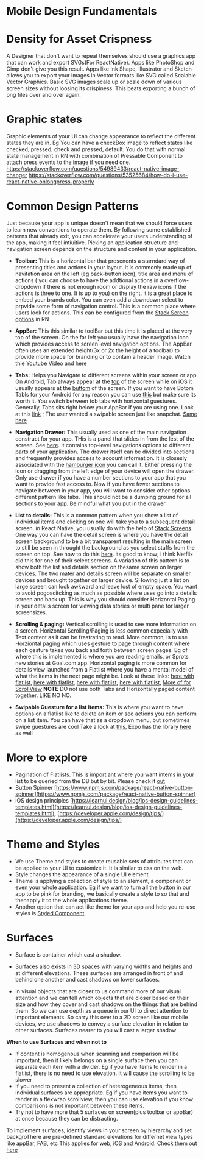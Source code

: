 # Mobile Design Fundamentals

# Density for Asset Crispness
A Designer that don't want to repeat themselves should use a graphics app that can work and export SVGs(For ReactNative). Apps like PhotoShop and Gimp don't give you this result. Apps like Ink Shape, Illustrator and Sketch allows you to export your images in Vector formats like SVG called Scalable Vector Graphics. Basic SVG images scale up or scale down of various screen sizes without loosing its crispiness. This beats exporting a bunch of png files over and over again.

# Graphic states
Graphic elements of your UI can change appearance to reflect the different states they are in. Eg You can have a checkBox image to reflect states like checked, pressed, check and pressed, default. You do that with normal state management in RN with combination of Pressable Component to attach press events to the image if you need one. https://stackoverflow.com/questions/54989433/react-native-image-changer
https://stackoverflow.com/questions/53525684/how-do-i-use-react-native-onlongpress-properly



# Common Design Patterns
Just because your app is unique doesn't mean that we should force users to learn new conventions to operate them. By following some established patterns that already exit, you can accelerate your users understanding of the app, making it feel intiuitive. Picking an application structure and navigation screen depends on the structure and content in your application. 

- **Toolbar:** This is a horizontal bar that presenents a starndard way of presenting titles and actions in your layout. It is commonly made up of navitation area on the left (eg back-button iocn), title area and menu of actions ( you can choose to have the addtional actions in a overflow-dropdown if there is not enough room or display the raw icons if the actions is three to one. It is up to you) on the right. it is a great place to embed your brands color. You can even add a downdown select to prpvide some form of navigation control. This is a common place where users look for actions. This can be configured from the [Stack Screen options](https://reactnavigation.org/docs/stack-navigator/#options) in RN

- **AppBar:** This this similar to toolBar but this time it is placed at the very top of the screen. On the far left you usually have the navigation icon which provides access to screen level navigation options. The AppBar often uses an extended height(3x or 2x the height of a toolbar) to provide more space for branding or to contain a header image. Watch  thie [Youtube Video](https://www.youtube.com/watch?v=nRb2P2AydZE) and [here](https://callstack.github.io/react-native-paper/appbar.html)

- **Tabs:** Helps you Navigate to different screens within your screen or app. On Android, Tab always appear at the [top](https://reactnavigation.org/docs/material-top-tab-navigator) of the screen while on iOS it usually appears at the [buttom](https://reactnavigation.org/docs/bottom-tab-navigator) of the screen. If you want to have Botom Tabls for your Android for any reason you can use [this](https://reactnavigation.org/docs/material-bottom-tab-navigator) but make sure its worth it. You switch between tob tabs with horizontal guestures. Generally, Tabs sits right below your AppBar if you are using one. Look at this [link](https://stackoverflow.com/questions/58384104/react-native-add-gestures-between-4-specific-screens) ; The user wanted a swipable screen just like snapchat. [Same here](https://stackoverflow.com/questions/48719848/react-native-navigation-swipe-to-next-screen)

- **Navigation Drawer:** This usually used as one of the main navigation construct for your app. THis is a panel that slides in from the lest of the screen. See [here](https://reactnavigation.org/docs/drawer-navigator). It contains top-level navigations options to different parts of your application. The drawer itself can be divided into sections and frequently provides access to account information. It is closesly associated with the [hamburger icon](https://icons.expo.fyi/MaterialCommunityIcons/hamburger) you can call it. Either pressing the icon or dragging from the left edge of your device will open the drawer. Only use drawer if you have a number sections to your app that you want to provide fast access to. Now if you have fewer sections to navigate between in your app, you will want to consider other options different pattern like tabs. This should not be a dumping ground for all sections to your app. Be mindful what you put in the drawer

- **List to details:** This is a common pattern when you show a list of individual items and clicking on one will take you to a subsequent detail screen. in React Native, you usually do with the help of [Stack Screens](https://reactnavigation.org/docs/stack-navigator). One way you can have the detail screen is where you have the detail screen background to be a bit transparent resulting in the main screen to still be seen in throught the background as you select stuffs from the screen on top. See how to do this [here](https://medium.com/@begehr/react-navigation-stack-navigator-with-horizontal-modals-d4303cfccf95). its good to know; i think Netflix did this for one of their select screens. 
A variation of this pattern is to show both the list and details section on thesame screen on larger devices. The two mater and details screen will be separate on smaller devices and brought together on larger device. SHowing just a list on large screen can look awkward and leave lost of empty space. You want to avoid pogoscitcking as much as possible where uses go into a details screen and back up. This is why you should consider Horizontal Paging in your details screen for viewing data stories or multi pane for larger screensizes.

- **Scrolling & paging:** Vertical scrolling is used to see more information on a screen. Horizontal Scrolling/Paging is less common expecially with Text content as it can be frastrating to read. More common, is to use Horziontal paging which uses gesture to page through content where each gesture takes you back and forth between screen pages. Eg of where this is implemented is where you are reading emails, or Sprots new stories at Goal.com app. Horizontal paging is more common for details view launched from a Flatlist where you have a mental model of what the items in the next page might be. Look at these links: [here with flatlist](https://stackoverflow.com/questions/52567842/horizontal-paging-how-to-find-which-page-thats-currently-active), [here with flatlist](https://stackoverflow.com/questions/47871447/react-native-pagination-in-horizontal-flatlist-with-separators/55033941), [here with flatlist](https://medium.com/@piyushgupta_81472/react-native-custom-pagination-149a5aab111d), [here with flatlist](https://gist.github.com/asgvard/1951f0c1f81d47b5b286228e01d34271), [More of for ScrollView](https://stackoverflow.com/questions/43212931/react-native-horizontal-scroll-view-pagination-preview-next-page-card) **NOTE** DO not use both Tabs and Horizontally paged content together. LIKE NO NO.

- **Swipable Guesture for a list items:** This is where you want to have options  on a flatlist like to delete an item or see actions you can perform on a list item. You can have that as a dropdown menu, but sometimes swipe guestures are cool Take a look at [this](https://www.reactnativeschool.com/swipe-gestures-with-react-native-gesture-handler), Expo has the library [here](https://docs.expo.io/versions/v41.0.0/sdk/gesture-handler/) as well

# More to explore
- Pagination of Flatlists. This is import ant where you want intems in your list to be queried from the DB but by bit. Please check it [out](https://aboutreact.com/react-native-flatlist-pagination-to-load-more-data-dynamically-infinite-list/)
- Button Spinner [https://www.npmjs.com/package/react-native-button-spinner](https://www.npmjs.com/package/react-native-button-spinner)
- iOS design principles [https://learnui.design/blog/ios-design-guidelines-templates.html](https://learnui.design/blog/ios-design-guidelines-templates.html), [https://developer.apple.com/design/tips/](https://developer.apple.com/design/tips/)

# Theme and Styles
- We use Theme and styles to create reusable sets of attributes that can be applied to your UI to customize it. It is similar to css on the web. 
- Style changes the appearance of a single UI element
- Theme is applying a collection of style to an element, a component or even your whole application. Eg if we want to turn all the button in our app to be pink for branding, we basically create a style to so that and thenapply it to the whole applications theme.
- Another option that can act like theme for your app and help you re-use styles is [Styled Component](https://styled-components.com/docs).

# Surfaces
- Surface is container which cast a shadow.

- Surfaces also exists in 3D spaces with varying widths and heights and at different elevations. These surfaces are arranged in front of and behind one another and cast shadows on lower surfaces. 

- In visual objects that are closer to us command more of our visual attention and we can tell which objects that are closer based on their size and how they cover and cast shadows on the things that are behind them. So we can use depth as a queue in our UI to direct attention to important elements. So carry this over to a 2D screen like our mobile devices, we use shadows to convey a surface elevation in relation to other surfaces. Surfaces nearer to you will cast a larger shadow

**When to use Surfaces and when not to**
- If content is homogenous when scanning and comparison will be important, then it likely belongs on a single surface then you can separate each item with a divider. Eg if you have items to render in a flatlist, there is no need to use elevation. It will cause the scrolling to be slower 
- If you need to present a collection of heterogeneous items, then individual surfaces are appropriate. Eg if you have items you want to render in a flexwrap scrollview, then you can use elevation if you know comparisons is not important between these items.
- Try not to have more that 5 surfaces on screen(plus toolbar or appBar) at once because they can be distracting.

To implement surfaces, identify views in your screen by hierarchy and set backgroThere are pre-defined standard elevations for differnet view types like appBar, FAB, etc This applies for web, iOS and Android. Check them out [here](https://material.io/design/environment/elevation.html#default-elevations)
